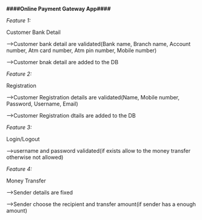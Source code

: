 **####Online Payment Gateway App####**

_Feature 1:_

Customer Bank Detail

-->Customer bank detail are validated(Bank name, Branch name, Account number, Atm card number, Atm pin number, Mobile number)

-->Customer bnak detail are added to the DB

_Feature 2:_

Registration

-->Customer Registration details are validated(Name, Mobile number, Password, Username, Email)

-->Customer Registration dtails are added to the DB

_Feature 3:_

Login/Logout

-->username and password validated(if exists allow to the money transfer otherwise not allowed)

_Feature 4:_

Money Transfer

-->Sender details are fixed

-->Sender choose the recipient and transfer amount(if sender has a enough amount)
